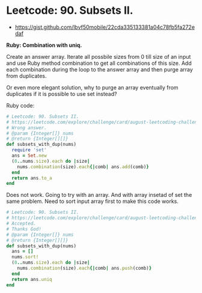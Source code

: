 # Leetcode: 90. Subsets II.


- https://gist.github.com/lbvf50mobile/22cda335133381a04c78fb5fa272edaf
 
**Ruby: Combination with uniq.**

Create an answer array. Iterate all possbile sizes from 0 till size of an input and use Ruby method combination to get all combinations of this size. Add each combination during the loop to  the answer array and then purge array from duplicates. 

Or even more elegant solution, why to purge an array eventually from duplicates if it is possible to use set instead?

Ruby code:
```Ruby
# Leetcode: 90. Subsets II.
# https://leetcode.com/explore/challenge/card/august-leetcoding-challenge-2021/613/week-1-august-1st-august-7th/3837/
# Wrong answer.
# @param {Integer[]} nums
# @return {Integer[][]}
def subsets_with_dup(nums)
  require 'set'
  ans = Set.new
  (0..nums.size).each do |size|
    nums.combination(size).each{|comb| ans.add(comb)}
  end
  return ans.to_a
end
```
Does not work. Going to try with an array. And with array insetad of set the same problem. Need to sort input array first to make this code works.


```Ruby
# Leetcode: 90. Subsets II.
# https://leetcode.com/explore/challenge/card/august-leetcoding-challenge-2021/613/week-1-august-1st-august-7th/3837/
# Accepted.
# Thanks God!
# @param {Integer[]} nums
# @return {Integer[][]}
def subsets_with_dup(nums)
  ans = []
  nums.sort!
  (0..nums.size).each do |size|
    nums.combination(size).each{|comb| ans.push(comb)}
  end
  return ans.uniq
end
```


